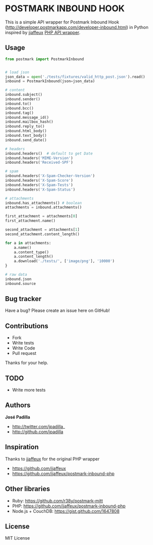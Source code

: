 POSTMARK INBOUND HOOK
=====================

This is a simple API wrapper for Postmark Inbound Hook (http://developer.postmarkapp.com/developer-inbound.html) in Python inspired by [jjaffeux](https://github.com/jjaffeux/) [PHP API wrapper](https://github.com/jjaffeux/postmark-inbound-php).


Usage
-----

``` python
from postmark import PostmarkInbound


# load json
json_data = open('./tests/fixtures/valid_http_post.json').read()
inbound = PostmarkInbound(json=json_data)

# content
inbound.subject()
inbound.sender()
inbound.to()
inbound.bcc()
inbound.tag()
inbound.message_id()
inbound.mailbox_hash()
inbound.reply_to()
inbound.html_body()
inbound.text_body()
inbound.send_date()

# headers
inbound.headers()  # default to get Date
inbound.headers('MIME-Version')
inbound.headers('Received-SPF')

# spam
inbound.headers('X-Spam-Checker-Version')
inbound.headers('X-Spam-Score')
inbound.headers('X-Spam-Tests')
inbound.headers('X-Spam-Status')

# attachments
inbound.has_attachments() # boolean
attachments = inbound.attachments()

first_attachment = attachments[0]
first_attachment.name()

second_attachment = attachments[1]
second_attachment.content_length()

for a in attachments:
	a.name()
	a.content_type()
	a.content_length()
	a.download('./tests/', ['image/png'], '10000')
}

# raw data
inbound.json
inbound.source
```

Bug tracker
-----------

Have a bug? Please create an issue here on GitHub!


Contributions
-------------

* Fork
* Write tests
* Write Code
* Pull request

Thanks for your help.


TODO
----

* Write more tests


Authors
-------

**José Padilla**

+ http://twitter.com/jpadilla_
+ http://github.com/jpadilla

Inspiration
-----------

Thanks to [jjaffeux](https://github.com/jjaffeux/) for the original PHP wrapper

+ https://github.com/jjaffeux
+ https://github.com/jjaffeux/postmark-inbound-php


Other libraries
---------------

+ Ruby: https://github.com/r38y/postmark-mitt
+ PHP: https://github.com/jjaffeux/postmark-inbound-php
+ Node.js + CouchDB: https://gist.github.com/1647808

License
---------------------

MIT License
